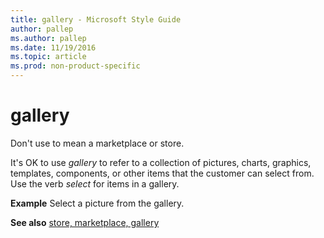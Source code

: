```yaml
---
title: gallery - Microsoft Style Guide
author: pallep
ms.author: pallep
ms.date: 11/19/2016
ms.topic: article
ms.prod: non-product-specific
---
```


# gallery

Don't use to mean a marketplace or store. 

It's OK to use *gallery* to
refer to a collection of pictures, charts, graphics, templates,
components, or other items that the customer can select from.
Use the verb *select* for items in a gallery. 

**Example** Select a picture from the gallery. 

**See also** [store, marketplace, gallery](/style-guide/a-z-word-list-term-collections/s/store-marketplace-gallery)
